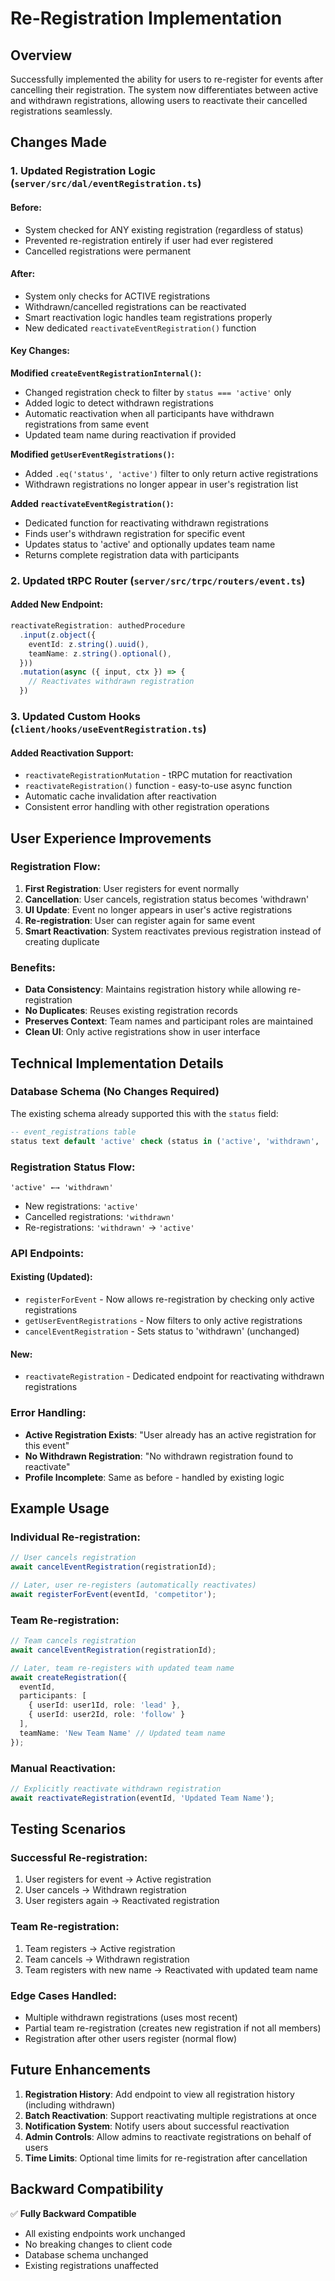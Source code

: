 # Re-Registration Implementation

## Overview
Successfully implemented the ability for users to re-register for events after cancelling their registration. The system now differentiates between active and withdrawn registrations, allowing users to reactivate their cancelled registrations seamlessly.

## Changes Made

### 1. Updated Registration Logic (`server/src/dal/eventRegistration.ts`)

#### Before:
- System checked for ANY existing registration (regardless of status)
- Prevented re-registration entirely if user had ever registered
- Cancelled registrations were permanent

#### After:
- System only checks for ACTIVE registrations
- Withdrawn/cancelled registrations can be reactivated
- Smart reactivation logic handles team registrations properly
- New dedicated `reactivateEventRegistration()` function

#### Key Changes:

**Modified `createEventRegistrationInternal()`:**
- Changed registration check to filter by `status === 'active'` only
- Added logic to detect withdrawn registrations
- Automatic reactivation when all participants have withdrawn registrations from same event
- Updated team name during reactivation if provided

**Modified `getUserEventRegistrations()`:**
- Added `.eq('status', 'active')` filter to only return active registrations
- Withdrawn registrations no longer appear in user's registration list

**Added `reactivateEventRegistration()`:**
- Dedicated function for reactivating withdrawn registrations
- Finds user's withdrawn registration for specific event
- Updates status to 'active' and optionally updates team name
- Returns complete registration data with participants

### 2. Updated tRPC Router (`server/src/trpc/routers/event.ts`)

#### Added New Endpoint:
```typescript
reactivateRegistration: authedProcedure
  .input(z.object({
    eventId: z.string().uuid(),
    teamName: z.string().optional(),
  }))
  .mutation(async ({ input, ctx }) => {
    // Reactivates withdrawn registration
  })
```

### 3. Updated Custom Hooks (`client/hooks/useEventRegistration.ts`)

#### Added Reactivation Support:
- `reactivateRegistrationMutation` - tRPC mutation for reactivation
- `reactivateRegistration()` function - easy-to-use async function
- Automatic cache invalidation after reactivation
- Consistent error handling with other registration operations

## User Experience Improvements

### Registration Flow:
1. **First Registration**: User registers for event normally
2. **Cancellation**: User cancels, registration status becomes 'withdrawn'
3. **UI Update**: Event no longer appears in user's active registrations
4. **Re-registration**: User can register again for same event
5. **Smart Reactivation**: System reactivates previous registration instead of creating duplicate

### Benefits:
- **Data Consistency**: Maintains registration history while allowing re-registration
- **No Duplicates**: Reuses existing registration records
- **Preserves Context**: Team names and participant roles are maintained
- **Clean UI**: Only active registrations show in user interface

## Technical Implementation Details

### Database Schema (No Changes Required)
The existing schema already supported this with the `status` field:
```sql
-- event_registrations table
status text default 'active' check (status in ('active', 'withdrawn', 'pending'))
```

### Registration Status Flow:
```
'active' ←→ 'withdrawn'
```
- New registrations: `'active'`
- Cancelled registrations: `'withdrawn'`
- Re-registrations: `'withdrawn'` → `'active'`

### API Endpoints:

#### Existing (Updated):
- `registerForEvent` - Now allows re-registration by checking only active registrations
- `getUserEventRegistrations` - Now filters to only active registrations
- `cancelEventRegistration` - Sets status to 'withdrawn' (unchanged)

#### New:
- `reactivateRegistration` - Dedicated endpoint for reactivating withdrawn registrations

### Error Handling:
- **Active Registration Exists**: "User already has an active registration for this event"
- **No Withdrawn Registration**: "No withdrawn registration found to reactivate"
- **Profile Incomplete**: Same as before - handled by existing logic

## Example Usage

### Individual Re-registration:
```typescript
// User cancels registration
await cancelEventRegistration(registrationId);

// Later, user re-registers (automatically reactivates)
await registerForEvent(eventId, 'competitor');
```

### Team Re-registration:
```typescript
// Team cancels registration
await cancelEventRegistration(registrationId);

// Later, team re-registers with updated team name
await createRegistration({
  eventId,
  participants: [
    { userId: user1Id, role: 'lead' },
    { userId: user2Id, role: 'follow' }
  ],
  teamName: 'New Team Name' // Updated team name
});
```

### Manual Reactivation:
```typescript
// Explicitly reactivate withdrawn registration
await reactivateRegistration(eventId, 'Updated Team Name');
```

## Testing Scenarios

### Successful Re-registration:
1. User registers for event → Active registration
2. User cancels → Withdrawn registration  
3. User registers again → Reactivated registration

### Team Re-registration:
1. Team registers → Active registration
2. Team cancels → Withdrawn registration
3. Team registers with new name → Reactivated with updated team name

### Edge Cases Handled:
- Multiple withdrawn registrations (uses most recent)
- Partial team re-registration (creates new registration if not all members)
- Registration after other users register (normal flow)

## Future Enhancements

1. **Registration History**: Add endpoint to view all registration history (including withdrawn)
2. **Batch Reactivation**: Support reactivating multiple registrations at once
3. **Notification System**: Notify users about successful reactivation
4. **Admin Controls**: Allow admins to reactivate registrations on behalf of users
5. **Time Limits**: Optional time limits for re-registration after cancellation

## Backward Compatibility

✅ **Fully Backward Compatible**
- All existing endpoints work unchanged
- No breaking changes to client code
- Database schema unchanged
- Existing registrations unaffected
